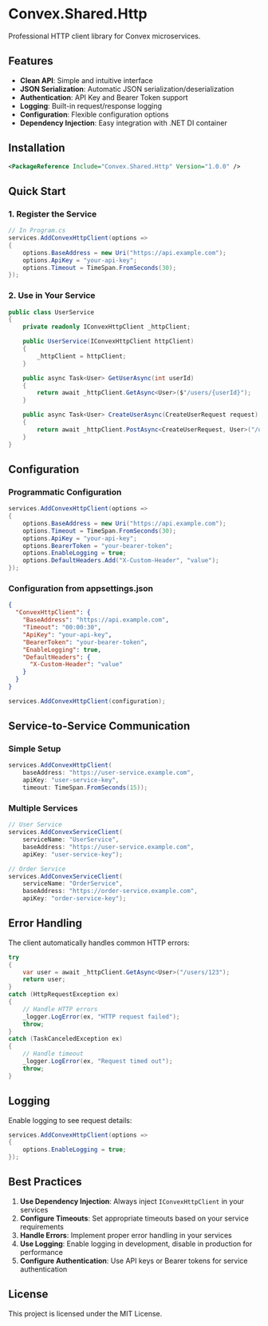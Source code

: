 # Convex.Shared.Http

Professional HTTP client library for Convex microservices.

## Features

- **Clean API**: Simple and intuitive interface
- **JSON Serialization**: Automatic JSON serialization/deserialization
- **Authentication**: API Key and Bearer Token support
- **Logging**: Built-in request/response logging
- **Configuration**: Flexible configuration options
- **Dependency Injection**: Easy integration with .NET DI container

## Installation

```xml
<PackageReference Include="Convex.Shared.Http" Version="1.0.0" />
```

## Quick Start

### 1. Register the Service

```csharp
// In Program.cs
services.AddConvexHttpClient(options =>
{
    options.BaseAddress = new Uri("https://api.example.com");
    options.ApiKey = "your-api-key";
    options.Timeout = TimeSpan.FromSeconds(30);
});
```

### 2. Use in Your Service

```csharp
public class UserService
{
    private readonly IConvexHttpClient _httpClient;

    public UserService(IConvexHttpClient httpClient)
    {
        _httpClient = httpClient;
    }

    public async Task<User> GetUserAsync(int userId)
    {
        return await _httpClient.GetAsync<User>($"/users/{userId}");
    }

    public async Task<User> CreateUserAsync(CreateUserRequest request)
    {
        return await _httpClient.PostAsync<CreateUserRequest, User>("/users", request);
    }
}
```

## Configuration

### Programmatic Configuration

```csharp
services.AddConvexHttpClient(options =>
{
    options.BaseAddress = new Uri("https://api.example.com");
    options.Timeout = TimeSpan.FromSeconds(30);
    options.ApiKey = "your-api-key";
    options.BearerToken = "your-bearer-token";
    options.EnableLogging = true;
    options.DefaultHeaders.Add("X-Custom-Header", "value");
});
```

### Configuration from appsettings.json

```json
{
  "ConvexHttpClient": {
    "BaseAddress": "https://api.example.com",
    "Timeout": "00:00:30",
    "ApiKey": "your-api-key",
    "BearerToken": "your-bearer-token",
    "EnableLogging": true,
    "DefaultHeaders": {
      "X-Custom-Header": "value"
    }
  }
}
```

```csharp
services.AddConvexHttpClient(configuration);
```

## Service-to-Service Communication

### Simple Setup

```csharp
services.AddConvexHttpClient(
    baseAddress: "https://user-service.example.com",
    apiKey: "user-service-key",
    timeout: TimeSpan.FromSeconds(15));
```

### Multiple Services

```csharp
// User Service
services.AddConvexServiceClient(
    serviceName: "UserService",
    baseAddress: "https://user-service.example.com",
    apiKey: "user-service-key");

// Order Service
services.AddConvexServiceClient(
    serviceName: "OrderService", 
    baseAddress: "https://order-service.example.com",
    apiKey: "order-service-key");
```

## Error Handling

The client automatically handles common HTTP errors:

```csharp
try
{
    var user = await _httpClient.GetAsync<User>("/users/123");
    return user;
}
catch (HttpRequestException ex)
{
    // Handle HTTP errors
    _logger.LogError(ex, "HTTP request failed");
    throw;
}
catch (TaskCanceledException ex)
{
    // Handle timeout
    _logger.LogError(ex, "Request timed out");
    throw;
}
```

## Logging

Enable logging to see request details:

```csharp
services.AddConvexHttpClient(options =>
{
    options.EnableLogging = true;
});
```

## Best Practices

1. **Use Dependency Injection**: Always inject `IConvexHttpClient` in your services
2. **Configure Timeouts**: Set appropriate timeouts based on your service requirements
3. **Handle Errors**: Implement proper error handling in your services
4. **Use Logging**: Enable logging in development, disable in production for performance
5. **Configure Authentication**: Use API keys or Bearer tokens for service authentication

## License

This project is licensed under the MIT License.
